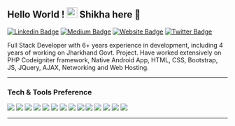 ## Hello World !  <img src="https://github.com/TheDudeThatCode/TheDudeThatCode/blob/master/Assets/Earth.gif" width="24px"> Shikha here 👋
[![Linkedin Badge](https://img.shields.io/badge/-shikhapathak6-blue?style=flat&logo=Linkedin&logoColor=white&link=https://www.linkedin.com/in/shikhapathak6/)](https://www.linkedin.com/in/shikhapathak6/)
[![Medium Badge](https://img.shields.io/badge/-@shikhapathak6-000000?style=flat&labelColor=000000&logo=Medium&link=https://medium.com/@shikhapathak6)](https://medium.com/@shikhapathak6)
[![Website Badge](https://img.shields.io/badge/-shikhapathak6.github.io-47CCCC?style=flat&logo=Google-Chrome&logoColor=white&link=https://shikhapathak6.github.io/)](https://shikhapathak6.github.io/)
[![Twitter Badge](https://img.shields.io/badge/-@shikha_pathak6-1ca0f1?style=flat&labelColor=1ca0f1&logo=twitter&logoColor=white&link=https://twitter.com/shikha_pathak6)](https://twitter.com/shikha_pathak6)

Full Stack Developer with 6+ years experience in development, including 4 years of working on Jharkhand Govt. Project. Have worked extensively on PHP Codeigniter framework, Native Android App, HTML, CSS, Bootstrap, JS, JQuery, AJAX, Networking and Web Hosting.


---

### Tech & Tools Preference

<img src = "https://img.shields.io/badge/-HTML5-E34F26?style=flat&logo=html5&logoColor=white"> <img src = "https://img.shields.io/badge/-CSS3-1572B6?style=flat&logo=css3&logoColor=white">
<img src="https://img.shields.io/badge/-Bootstrap-563D7C?style=flat&logo=bootstrap&logoColor=white">
<img src="https://img.shields.io/badge/-PHP-5466b8?style=flat&logo=php&logoColor=white" > 
<img src="https://img.shields.io/badge/-JQuery-blue?style=flat&logo=jquery">
<img src="https://img.shields.io/badge/-JavaScript-eed718?style=flat&logo=javascript&logoColor=ffffff">
<img src="https://img.shields.io/badge/-json-02569B?style=flat&logo=json">
<img src="https://img.shields.io/badge/-MySQL-F29111?style=flat&logo=mysql&logoColor=FFFFFF">
<img src="https://img.shields.io/badge/-Firebase-FFA611?style=flat&logo=firebase&logoColor=FFFFFF">
<img src="http://img.shields.io/badge/-Git-F1502F?style=flat&logo=git&logoColor=FFFFFF">
<img src="http://img.shields.io/badge/-Github-000000?style=flat&logo=github&logoColor=FFFFFF">
<img src="http://img.shields.io/badge/-VS%20Code-007ACC?style=flat&logo=visual%20studio%20code&logoColor=white">
<img src="https://img.shields.io/badge/-Java 8-06305b?style=flat&logo=java&logoColor=white">
<img src="https://img.shields.io/badge/-Android-black?style=flat&logo=android">


---


